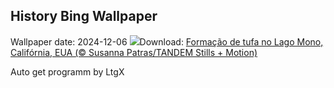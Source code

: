 ## History Bing Wallpaper
Wallpaper date: 2024-12-06
![](https://www.bing.com/th?id=OHR.MonoTufa_PT-BR8311694912_UHD.jpg&w=1000)Download: [Formação de tufa no Lago Mono, Califórnia, EUA (© Susanna Patras/TANDEM Stills + Motion)](https://www.bing.com/th?id=OHR.MonoTufa_PT-BR8311694912_UHD.jpg)

Auto get programm by LtgX
